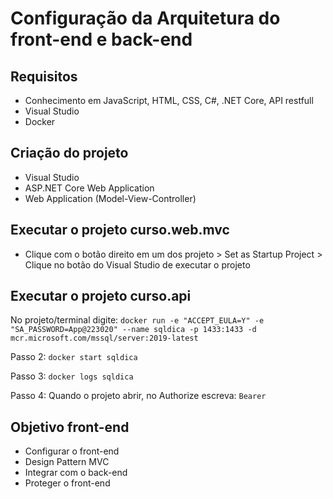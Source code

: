 # Configuração da Arquitetura do front-end e back-end

## Requisitos
- Conhecimento em JavaScript, HTML, CSS, C#, .NET Core, API restfull
- Visual Studio
- Docker

## Criação do projeto
- Visual Studio
- ASP.NET Core Web Application
- Web Application (Model-View-Controller)

## Executar o projeto curso.web.mvc
- Clique com o botão direito em um dos projeto > Set as Startup Project > Clique no botão do Visual Studio de executar o projeto

## Executar o projeto curso.api
No projeto/terminal digite:
`docker run -e "ACCEPT_EULA=Y" -e "SA_PASSWORD=App@223020" --name sqldica -p 1433:1433 -d mcr.microsoft.com/mssql/server:2019-latest`

Passo 2:
`docker start sqldica`

Passo 3:
`docker logs sqldica`

Passo 4:
Quando o projeto abrir, no Authorize escreva: `Bearer`

## Objetivo front-end
- Configurar o front-end
- Design Pattern MVC
- Integrar com o back-end
- Proteger o front-end
